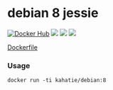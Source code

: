 # debian 8 jessie
[![Docker Hub](https://img.shields.io/badge/docker-kahatie%2Fdebian-008bb8.svg)](https://registry.hub.docker.com/u/kahatie/debian/)
[![](https://images.microbadger.com/badges/image/kahatie/debian:8.svg)](https://microbadger.com/images/kahatie/debian:8 "Get your own image badge on microbadger.com")
[![](https://images.microbadger.com/badges/version/kahatie/debian:8.svg)](https://microbadger.com/images/kahatie/debian:8 "Get your own version badge on microbadger.com")
[![](https://images.microbadger.com/badges/commit/kahatie/debian:8.svg)](https://microbadger.com/images/kahatie/debian:8 "Get your own commit badge on microbadger.com")

[Dockerfile](https://github.com/kahatie/docker/blob/master/debian/8/Dockerfile)


### Usage
```
docker run -ti kahatie/debian:8
```